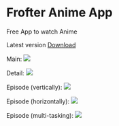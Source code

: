 # Frofter Anime App
 Free App to watch Anime

 Latest version [Download](https://github.com/Masquerade555/Frofter-Anime-App/releases)
 
Main:
![](/screenshots/Screenshot_20240511-233258.png)

Detail:
![](/screenshots/Screenshot_20240511-233350.png)

Episode (vertically):
![](/screenshots/Screenshot_20240511-233607.png)

Episode (horizontally):
![](/screenshots/Screenshot_20240511-233623.png)

Episode (multi-tasking):
![](/screenshots/Screenshot_20240511-233734.png)

